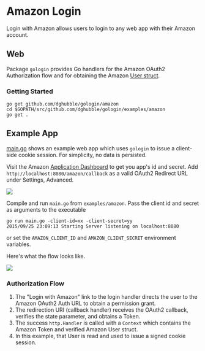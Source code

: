 
# Amazon Login

Login with Amazon allows users to login to any web app with their Amazon account.

## Web

Package `gologin` provides Go handlers for the Amazon OAuth2 Authorization flow and for obtaining the Amazon [User struct](https://github.com/dghubble/gologin/blob/master/amazon/verify.go).

### Getting Started

    go get github.com/dghubble/gologin/amazon
    cd $GOPATH/src/github.com/dghubble/gologin/examples/amazon
    go get .

## Example App

[main.go](main.go) shows an example web app which uses `gologin` to issue a client-side cookie session. For simplicity, no data is persisted.

Visit the Amazon [Application Dashboard](https://developers.amazon.com/apps) to get you app's id and secret. Add `http://localhost:8080/amazon/callback` as a valid OAuth2 Redirect URL under Settings, Advanced.

<img src="https://storage.googleapis.com/dghubble/amazon-valid-callback.png">

Compile and run `main.go` from `examples/amazon`. Pass the client id and secret as arguments to the executable

    go run main.go -client-id=xx -client-secret=yy
    2015/09/25 23:09:13 Starting Server listening on localhost:8080

or set the `AMAZON_CLIENT_ID` and `AMAZON_CLIENT_SECRET` environment variables.

Here's what the flow looks like.

<img src="https://storage.googleapis.com/dghubble/amazon-web-login.gif">

### Authorization Flow

1. The "Login with Amazon" link to the login handler directs the user to the Amazon OAuth2 Auth URL to obtain a permission grant.
2. The redirection URI (callback handler) receives the OAuth2 callback, verifies the state parameter, and obtains a Token.
3. The success `http.Handler` is called with a `Context` which contains the Amazon Token and verified Amazon User struct.
4. In this example, that User is read and used to issue a signed cookie session.

